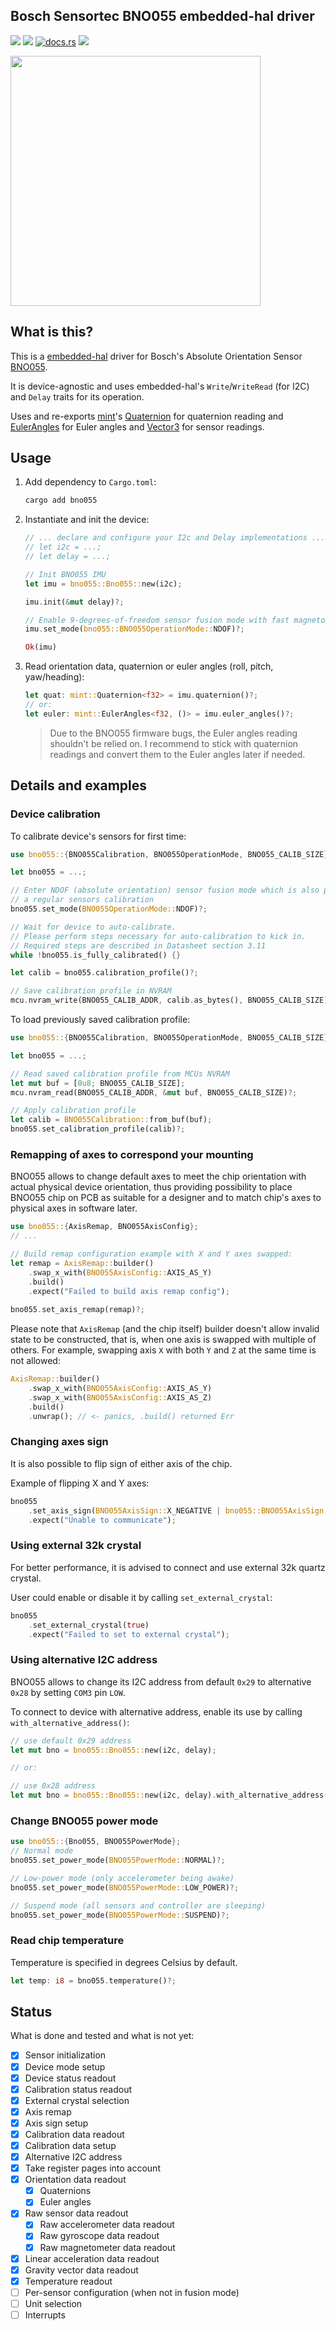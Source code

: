 ## Bosch Sensortec BNO055 embedded-hal driver

[![](https://img.shields.io/travis/eupn/bno055.svg?style=flat)](https://travis-ci.org/eupn/bno055)
[![](https://img.shields.io/crates/v/bno055.svg?style=flat)](https://crates.io/crates/bno055)
[![docs.rs](https://docs.rs/bno055/badge.svg)](https://docs.rs/bno055/)
[![](https://img.shields.io/crates/d/bno055.svg?maxAge=3600)](https://crates.io/crates/bno055)

<img src="bno055.jpg" width="400" height="400">

## What is this?

This is a [embedded-hal](https://github.com/rust-embedded/embedded-hal) driver 
for Bosch's Absolute Orientation Sensor [BNO055](https://ae-bst.resource.bosch.com/media/_tech/media/datasheets/BST-BNO055-DS000.pdf).

It is device-agnostic and uses embedded-hal's `Write`/`WriteRead` (for I2C) 
and `Delay` traits for its operation.

Uses and re-exports [mint](https://crates.io/crates/mint)'s
[Quaternion](https://docs.rs/mint/0.5.1/mint/struct.Quaternion.html) for quaternion reading
and [EulerAngles](https://docs.rs/mint/0.5.1/mint/struct.EulerAngles.html) for Euler angles
and [Vector3](https://docs.rs/mint/0.5.1/mint/struct.Vector3.html) for sensor readings.

## Usage

1. Add dependency to `Cargo.toml`:

    ```bash
    cargo add bno055
    ```
    
2. Instantiate and init the device:

    ```rust
    // ... declare and configure your I2c and Delay implementations ...
    // let i2c = ...;
    // let delay = ...;

    // Init BNO055 IMU
    let imu = bno055::Bno055::new(i2c);
    
    imu.init(&mut delay)?;
    
    // Enable 9-degrees-of-freedom sensor fusion mode with fast magnetometer calibration
    imu.set_mode(bno055::BNO055OperationMode::NDOF)?;
    
    Ok(imu)
    ```

3. Read orientation data, quaternion or euler angles (roll, pitch, yaw/heading):

    ```rust
    let quat: mint::Quaternion<f32> = imu.quaternion()?;
    // or:
    let euler: mint::EulerAngles<f32, ()> = imu.euler_angles()?;
    ```

    >Due to the BNO055 firmware bugs, the Euler angles reading shouldn't be relied on. 
    I recommend to stick with quaternion readings and convert them to the Euler angles later if needed.

## Details and examples

### Device calibration

To calibrate device's sensors for first time:

```rust
use bno055::{BNO055Calibration, BNO055OperationMode, BNO055_CALIB_SIZE};

let bno055 = ...;

// Enter NDOF (absolute orientation) sensor fusion mode which is also performing
// a regular sensors calibration
bno055.set_mode(BNO055OperationMode::NDOF)?;

// Wait for device to auto-calibrate.
// Please perform steps necessary for auto-calibration to kick in.
// Required steps are described in Datasheet section 3.11
while !bno055.is_fully_calibrated() {}

let calib = bno055.calibration_profile()?;

// Save calibration profile in NVRAM
mcu.nvram_write(BNO055_CALIB_ADDR, calib.as_bytes(), BNO055_CALIB_SIZE)?;
```

To load previously saved calibration profile:

```rust
use bno055::{BNO055Calibration, BNO055OperationMode, BNO055_CALIB_SIZE};

let bno055 = ...;

// Read saved calibration profile from MCUs NVRAM
let mut buf = [0u8; BNO055_CALIB_SIZE];
mcu.nvram_read(BNO055_CALIB_ADDR, &mut buf, BNO055_CALIB_SIZE)?;

// Apply calibration profile
let calib = BNO055Calibration::from_buf(buf);
bno055.set_calibration_profile(calib)?;
```

### Remapping of axes to correspond your mounting

BNO055 allows to change default axes to meet the chip orientation with
actual physical device orientation, thus providing possibility to place BNO055 
chip on PCB as suitable for a designer and to match chip's axes to physical 
axes in software later.

```rust
use bno055::{AxisRemap, BNO055AxisConfig};
// ...

// Build remap configuration example with X and Y axes swapped:
let remap = AxisRemap::builder()
    .swap_x_with(BNO055AxisConfig::AXIS_AS_Y)
    .build()
    .expect("Failed to build axis remap config");
    
bno055.set_axis_remap(remap)?;
```

Please note that `AxisRemap` (and the chip itself) builder doesn't allow invalid state to be constructed,
that is, when one axis is swapped with multiple of others.
For example, swapping axis `X` with both `Y` and `Z` at the same time is not allowed:

```rust
AxisRemap::builder()
    .swap_x_with(BNO055AxisConfig::AXIS_AS_Y)
    .swap_x_with(BNO055AxisConfig::AXIS_AS_Z)
    .build()
    .unwrap(); // <- panics, .build() returned Err
``` 

### Changing axes sign

It is also possible to flip sign of either axis of the chip.

Example of flipping X and Y axes:

```rust
bno055
    .set_axis_sign(BNO055AxisSign::X_NEGATIVE | bno055::BNO055AxisSign::Y_NEGATIVE)
    .expect("Unable to communicate");
```

### Using external 32k crystal

For better performance, it is advised to connect and use external 32k quartz crystal.

User could enable or disable it by calling `set_external_crystal`:

```rust
bno055
    .set_external_crystal(true)
    .expect("Failed to set to external crystal");
```

### Using alternative I2C address

BNO055 allows to change its I2C address from default `0x29` to alternative `0x28` by setting
`COM3` pin `LOW`.

To connect to device with alternative address, enable its use by calling `with_alternative_address()`:

```rust
// use default 0x29 address
let mut bno = bno055::Bno055::new(i2c, delay);

// or:

// use 0x28 address
let mut bno = bno055::Bno055::new(i2c, delay).with_alternative_address();
```

### Change BNO055 power mode

```rust
use bno055::{Bno055, BNO055PowerMode};
// Normal mode
bno055.set_power_mode(BNO055PowerMode::NORMAL)?;

// Low-power mode (only accelerometer being awake)
bno055.set_power_mode(BNO055PowerMode::LOW_POWER)?;

// Suspend mode (all sensors and controller are sleeping)
bno055.set_power_mode(BNO055PowerMode::SUSPEND)?;
```

### Read chip temperature

Temperature is specified in degrees Celsius by default.

```rust
let temp: i8 = bno055.temperature()?;
```

## Status

What is done and tested and what is not yet:

- [x] Sensor initialization
- [x] Device mode setup
- [x] Device status readout
- [x] Calibration status readout
- [x] External crystal selection
- [x] Axis remap
- [x] Axis sign setup
- [x] Calibration data readout
- [x] Calibration data setup
- [x] Alternative I2C address
- [x] Take register pages into account
- [x] Orientation data readout
    - [x] Quaternions
    - [x] Euler angles
- [x] Raw sensor data readout
    - [x] Raw accelerometer data readout
    - [x] Raw gyroscope data readout
    - [x] Raw magnetometer data readout
- [x] Linear acceleration data readout
- [x] Gravity vector data readout
- [x] Temperature readout
- [ ] Per-sensor configuration (when not in fusion mode)
- [ ] Unit selection
- [ ] Interrupts
